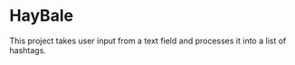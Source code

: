 # HayBale
This project takes user input from a text field and processes it into a list of hashtags.
